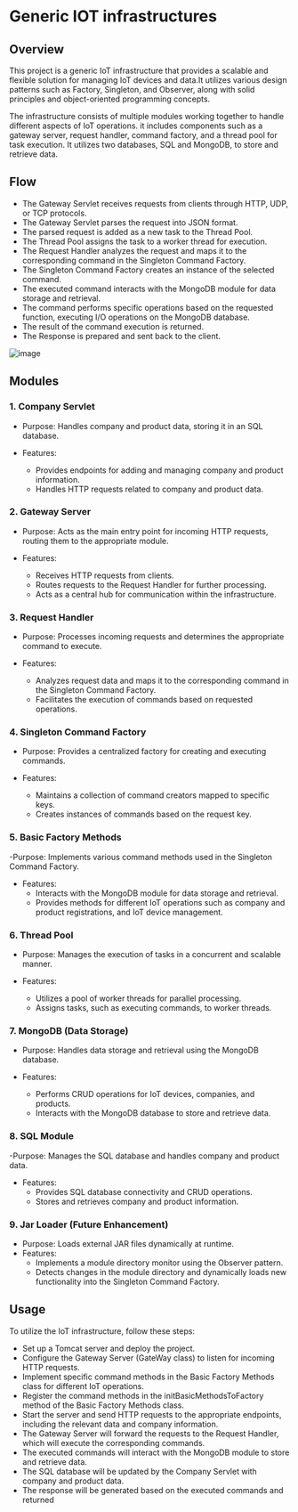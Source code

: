 # Generic IOT infrastructures


## Overview

This project is a generic IoT infrastructure that provides a scalable and flexible solution for managing IoT devices and data.It utilizes various design patterns such as Factory, Singleton, and Observer, along with solid principles and object-oriented programming concepts.

The infrastructure consists of multiple modules working together to handle different aspects of IoT operations. it includes components such as a gateway server, request handler, command factory, and a thread pool for task execution. It utilizes two databases, SQL and MongoDB, to store and retrieve data.


## Flow
- The Gateway Servlet receives requests from clients through HTTP, UDP, or TCP protocols.
- The Gateway Servlet parses the request into JSON format.
- The parsed request is added as a new task to the Thread Pool.
- The Thread Pool assigns the task to a worker thread for execution.
- The Request Handler analyzes the request and maps it to the corresponding command in the Singleton Command 	Factory.
- The Singleton Command Factory creates an instance of the selected command.
- The executed command interacts with the MongoDB module for data storage and retrieval.
- The command performs specific operations based on the requested function, executing I/O operations on the MongoDB database.
- The result of the command execution is returned.
- The Response is prepared and sent back to the client.

![image](https://github.com/mosheLevAri/IOT_infrastructure/assets/95866297/7feafef3-85af-4790-bb68-d0d4bdbacf33)


## Modules
### 1. Company Servlet

- Purpose: Handles company and product data, storing it in an SQL database.

- Features:
	- Provides endpoints for adding and managing company and product information.
	- Handles HTTP requests related to company and product data.

### 2. Gateway Server
- Purpose: Acts as the main entry point for incoming HTTP requests, routing them to the appropriate module.

- Features:
	- Receives HTTP requests from clients.
	- Routes requests to the Request Handler for further processing.
	- Acts as a central hub for communication within the infrastructure.

### 3. Request Handler
- Purpose: Processes incoming requests and determines the appropriate command to execute.

- Features:
	- Analyzes request data and maps it to the corresponding command in the Singleton Command Factory.
	- Facilitates the execution of commands based on requested operations.

### 4. Singleton Command Factory
- Purpose: Provides a centralized factory for creating and executing commands.

- Features:
	- Maintains a collection of command creators mapped to specific keys.
	- Creates instances of commands based on the request key.

### 5. Basic Factory Methods
-Purpose: Implements various command methods used in the Singleton Command Factory.

- Features:
	- Interacts with the MongoDB module for data storage and retrieval.
	- Provides methods for different IoT operations such as company and product registrations, and IoT device 	management.


### 6. Thread Pool
- Purpose: Manages the execution of tasks in a concurrent and scalable manner.

- Features:
	- Utilizes a pool of worker threads for parallel processing.
	- Assigns tasks, such as executing commands, to worker threads.


### 7. MongoDB (Data Storage)
- Purpose: Handles data storage and retrieval using the MongoDB database.

- Features:
	- Performs CRUD operations for IoT devices, companies, and products.
	- Interacts with the MongoDB database to store and retrieve data.

### 8. SQL Module
-Purpose: Manages the SQL database and handles company and product data.

- Features:
	- Provides SQL database connectivity and CRUD operations.
	- Stores and retrieves company and product information.

### 9. Jar Loader (Future Enhancement)
- Purpose: Loads external JAR files dynamically at runtime.
- Features:
	- Implements a module directory monitor using the Observer pattern.
	- Detects changes in the module directory and dynamically loads new functionality into the Singleton 		Command Factory.



## Usage
To utilize the IoT infrastructure, follow these steps:

- Set up a Tomcat server and deploy the project.
- Configure the Gateway Server (GateWay class) to listen for incoming HTTP requests.
- Implement specific command methods in the Basic Factory Methods class for different IoT operations.
- Register the command methods in the initBasicMethodsToFactory method of the Basic Factory Methods class.
- Start the server and send HTTP requests to the appropriate endpoints, including the relevant data and company information.
- The Gateway Server will forward the requests to the Request Handler, which will execute the corresponding commands.
- The executed commands will interact with the MongoDB module to store and retrieve data.
- The SQL database will be updated by the Company Servlet with company and product data.
- The response will be generated based on the executed commands and returned



